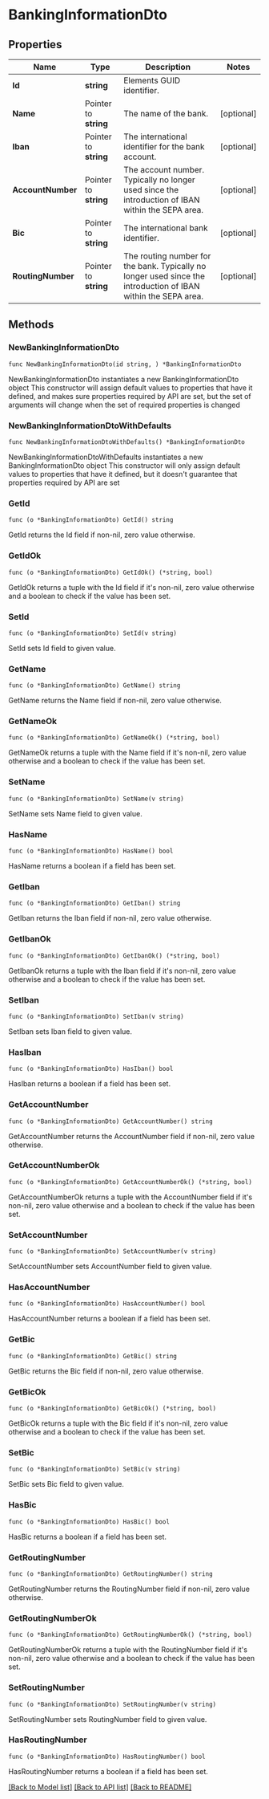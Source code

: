 # BankingInformationDto

## Properties

Name | Type | Description | Notes
------------ | ------------- | ------------- | -------------
**Id** | **string** | Elements GUID identifier. | 
**Name** | Pointer to **string** | The name of the bank. | [optional] 
**Iban** | Pointer to **string** | The international identifier for the bank account. | [optional] 
**AccountNumber** | Pointer to **string** | The account number. Typically no longer used since the introduction of IBAN within the SEPA area. | [optional] 
**Bic** | Pointer to **string** | The international bank identifier. | [optional] 
**RoutingNumber** | Pointer to **string** | The routing number for the bank. Typically no longer used since the introduction of IBAN within the SEPA area. | [optional] 

## Methods

### NewBankingInformationDto

`func NewBankingInformationDto(id string, ) *BankingInformationDto`

NewBankingInformationDto instantiates a new BankingInformationDto object
This constructor will assign default values to properties that have it defined,
and makes sure properties required by API are set, but the set of arguments
will change when the set of required properties is changed

### NewBankingInformationDtoWithDefaults

`func NewBankingInformationDtoWithDefaults() *BankingInformationDto`

NewBankingInformationDtoWithDefaults instantiates a new BankingInformationDto object
This constructor will only assign default values to properties that have it defined,
but it doesn't guarantee that properties required by API are set

### GetId

`func (o *BankingInformationDto) GetId() string`

GetId returns the Id field if non-nil, zero value otherwise.

### GetIdOk

`func (o *BankingInformationDto) GetIdOk() (*string, bool)`

GetIdOk returns a tuple with the Id field if it's non-nil, zero value otherwise
and a boolean to check if the value has been set.

### SetId

`func (o *BankingInformationDto) SetId(v string)`

SetId sets Id field to given value.


### GetName

`func (o *BankingInformationDto) GetName() string`

GetName returns the Name field if non-nil, zero value otherwise.

### GetNameOk

`func (o *BankingInformationDto) GetNameOk() (*string, bool)`

GetNameOk returns a tuple with the Name field if it's non-nil, zero value otherwise
and a boolean to check if the value has been set.

### SetName

`func (o *BankingInformationDto) SetName(v string)`

SetName sets Name field to given value.

### HasName

`func (o *BankingInformationDto) HasName() bool`

HasName returns a boolean if a field has been set.

### GetIban

`func (o *BankingInformationDto) GetIban() string`

GetIban returns the Iban field if non-nil, zero value otherwise.

### GetIbanOk

`func (o *BankingInformationDto) GetIbanOk() (*string, bool)`

GetIbanOk returns a tuple with the Iban field if it's non-nil, zero value otherwise
and a boolean to check if the value has been set.

### SetIban

`func (o *BankingInformationDto) SetIban(v string)`

SetIban sets Iban field to given value.

### HasIban

`func (o *BankingInformationDto) HasIban() bool`

HasIban returns a boolean if a field has been set.

### GetAccountNumber

`func (o *BankingInformationDto) GetAccountNumber() string`

GetAccountNumber returns the AccountNumber field if non-nil, zero value otherwise.

### GetAccountNumberOk

`func (o *BankingInformationDto) GetAccountNumberOk() (*string, bool)`

GetAccountNumberOk returns a tuple with the AccountNumber field if it's non-nil, zero value otherwise
and a boolean to check if the value has been set.

### SetAccountNumber

`func (o *BankingInformationDto) SetAccountNumber(v string)`

SetAccountNumber sets AccountNumber field to given value.

### HasAccountNumber

`func (o *BankingInformationDto) HasAccountNumber() bool`

HasAccountNumber returns a boolean if a field has been set.

### GetBic

`func (o *BankingInformationDto) GetBic() string`

GetBic returns the Bic field if non-nil, zero value otherwise.

### GetBicOk

`func (o *BankingInformationDto) GetBicOk() (*string, bool)`

GetBicOk returns a tuple with the Bic field if it's non-nil, zero value otherwise
and a boolean to check if the value has been set.

### SetBic

`func (o *BankingInformationDto) SetBic(v string)`

SetBic sets Bic field to given value.

### HasBic

`func (o *BankingInformationDto) HasBic() bool`

HasBic returns a boolean if a field has been set.

### GetRoutingNumber

`func (o *BankingInformationDto) GetRoutingNumber() string`

GetRoutingNumber returns the RoutingNumber field if non-nil, zero value otherwise.

### GetRoutingNumberOk

`func (o *BankingInformationDto) GetRoutingNumberOk() (*string, bool)`

GetRoutingNumberOk returns a tuple with the RoutingNumber field if it's non-nil, zero value otherwise
and a boolean to check if the value has been set.

### SetRoutingNumber

`func (o *BankingInformationDto) SetRoutingNumber(v string)`

SetRoutingNumber sets RoutingNumber field to given value.

### HasRoutingNumber

`func (o *BankingInformationDto) HasRoutingNumber() bool`

HasRoutingNumber returns a boolean if a field has been set.


[[Back to Model list]](../README.md#documentation-for-models) [[Back to API list]](../README.md#documentation-for-api-endpoints) [[Back to README]](../README.md)



